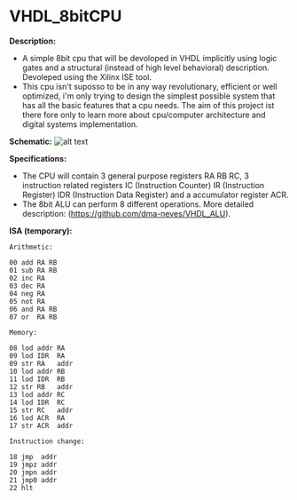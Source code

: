 # VHDL_8bitCPU

**Description:**
  - A simple 8bit cpu that will be devoloped in VHDL implicitly using logic gates and a structural (instead of high level behavioral) description. Devoleped using the Xilinx ISE tool.
  - This cpu isn't suposso to be in any way revolutionary, efficient or well optimized, i'm only trying to design the simplest possible system that has all the basic features that a cpu needs. The aim of this project ist there fore only to learn more about cpu/computer architecture and digital systems implementation.

**Schematic:**
  ![alt text](https://github.com/dma-neves/VHDL_8bitCPU/blob/main/other/cpu_schem.png)

**Specifications:**
  - The CPU will contain 3 general purpose registers RA RB RC, 3 instruction related registers IC (Instruction Counter) IR (Instruction Register) IDR (Instruction Data Register) and a accumulator register ACR.
  - The 8bit ALU can perform 8 different operations. More detailed description: (https://github.com/dma-neves/VHDL_ALU).
  
**ISA (temporary):**

	Arithmetic:

	00 add RA RB
	01 sub RA RB
	02 inc RA
	03 dec RA
	04 neg RA
	05 not RA
	06 and RA RB
	07 or  RA RB

	Memory:

	08 lod addr RA
	09 lod IDR  RA
	09 str RA   addr
	10 lod addr RB
	11 lod IDR  RB
	12 str RB   addr
	13 lod addr RC
	14 lod IDR  RC
	15 str RC   addr
	16 lod ACR  RA
	17 str ACR  addr

	Instruction change:

	18 jmp  addr
	19 jmpz addr
	20 jmpn addr
	21 jmp0 addr
	22 hlt
